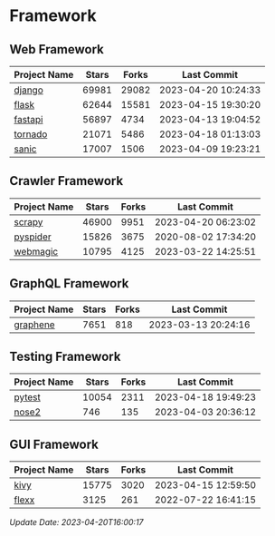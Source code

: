 # Framework

## Web Framework
| Project Name | Stars | Forks | Last Commit |
| ------------ | ----- | ----- | ----------- |
| [django](https://github.com/django/django) | 69981 | 29082 | 2023-04-20 10:24:33 |
| [flask](https://github.com/pallets/flask) | 62644 | 15581 | 2023-04-15 19:30:20 |
| [fastapi](https://github.com/tiangolo/fastapi) | 56897 | 4734 | 2023-04-13 19:04:52 |
| [tornado](https://github.com/tornadoweb/tornado) | 21071 | 5486 | 2023-04-18 01:13:03 |
| [sanic](https://github.com/sanic-org/sanic) | 17007 | 1506 | 2023-04-09 19:23:21 |

## Crawler Framework
| Project Name | Stars | Forks | Last Commit |
| ------------ | ----- | ----- | ----------- |
| [scrapy](https://github.com/scrapy/scrapy) | 46900 | 9951 | 2023-04-20 06:23:02 |
| [pyspider](https://github.com/binux/pyspider) | 15826 | 3675 | 2020-08-02 17:34:20 |
| [webmagic](https://github.com/code4craft/webmagic) | 10795 | 4125 | 2023-03-22 14:25:51 |

## GraphQL Framework
| Project Name | Stars | Forks | Last Commit |
| ------------ | ----- | ----- | ----------- |
| [graphene](https://github.com/graphql-python/graphene) | 7651 | 818 | 2023-03-13 20:24:16 |

## Testing Framework
| Project Name | Stars | Forks | Last Commit |
| ------------ | ----- | ----- | ----------- |
| [pytest](https://github.com/pytest-dev/pytest) | 10054 | 2311 | 2023-04-18 19:49:23 |
| [nose2](https://github.com/nose-devs/nose2) | 746 | 135 | 2023-04-03 20:36:12 |

## GUI Framework
| Project Name | Stars | Forks | Last Commit |
| ------------ | ----- | ----- | ----------- |
| [kivy](https://github.com/kivy/kivy) | 15775 | 3020 | 2023-04-15 12:59:50 |
| [flexx](https://github.com/flexxui/flexx) | 3125 | 261 | 2022-07-22 16:41:15 |

*Update Date: 2023-04-20T16:00:17*